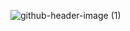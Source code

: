 ![github-header-image (1)](https://github.com/user-attachments/assets/aa0f1cf7-ff2d-4d75-9864-0303d81717d1)
